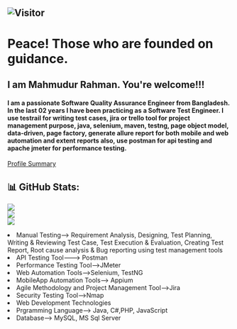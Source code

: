 ## ![Visitor](https://visitor-badge.laobi.icu/badge?page_id=mahmudurrahman-1.repoName)
# Peace! Those who are founded on guidance. 
<h2 align="start">I am Mahmudur Rahman. You're welcome!!!</h2>

<h4 align="start">I am a passionate Software Quality Assurance Engineer from Bangladesh. In the last 02 years I have been practicing as a Software Test Engineer. I use testrail for writing test cases, jira or trello tool for project management purpose, java, selenium, maven, testng, page object model, data-driven, page factory, generate allure report for both mobile and web automation and extent reports also, use postman for api testing and apache jmeter for performance testing. 

</h4>

[Profile Summary](https://profile-summary-for-github.com/user/mahmudurrahman-1)

## 📊 GitHub Stats:
![](https://github-readme-stats.vercel.app/api?username=mahmudurrahman-1&theme=dark&hide_border=true&include_all_commits=true&count_private=true)<br/>
![](https://github-readme-streak-stats.herokuapp.com/?user=mahmudurrahman-1&theme=dark&hide_border=true)<br/>
![](https://github-readme-stats.vercel.app/api/top-langs/?username=mahmudurrahman-1&theme=dark&hide_border=true&include_all_commits=true&count_private=true&layout=compact)




<li>
Manual Testing--> Requirement Analysis, Designing, Test Planning, Writing & Reviewing Test Case, Test Execution & Evaluation, Creating Test Report, Root cause analysis & Bug reporting using test management tools</li>
<li>API Testing Tool---> Postman</li>
<li>Performance Testing Tool-->JMeter</li>
<li>Web Automation Tools-->Selenium, TestNG</li>
<li>MobileApp Automation Tools--> Appium</li>
<li>Agile Methodology and Project Management Tool-->Jira</li>
<li>Security Testing Tool-->Nmap</li>
<li>Web Development Technologies</li>
<li>Prgramming Language--> Java, C#,PHP, JavaScript</li>
<li>Database--> MySQL, MS Sql Server
</li>

